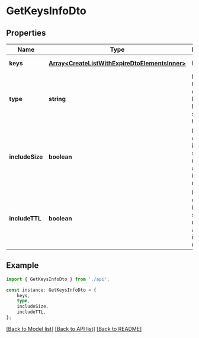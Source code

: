 # GetKeysInfoDto


## Properties

Name | Type | Description | Notes
------------ | ------------- | ------------- | -------------
**keys** | [**Array&lt;CreateListWithExpireDtoElementsInner&gt;**](CreateListWithExpireDtoElementsInner.md) | List of keys | [default to undefined]
**type** | **string** | Iterate through the database looking for keys of a specific type. | [optional] [default to undefined]
**includeSize** | **boolean** | Flag to determine if keys should be requested and shown in the response | [optional] [default to true]
**includeTTL** | **boolean** | Flag to determine if TTL should be requested and shown in the response | [optional] [default to true]

## Example

```typescript
import { GetKeysInfoDto } from './api';

const instance: GetKeysInfoDto = {
    keys,
    type,
    includeSize,
    includeTTL,
};
```

[[Back to Model list]](../README.md#documentation-for-models) [[Back to API list]](../README.md#documentation-for-api-endpoints) [[Back to README]](../README.md)
